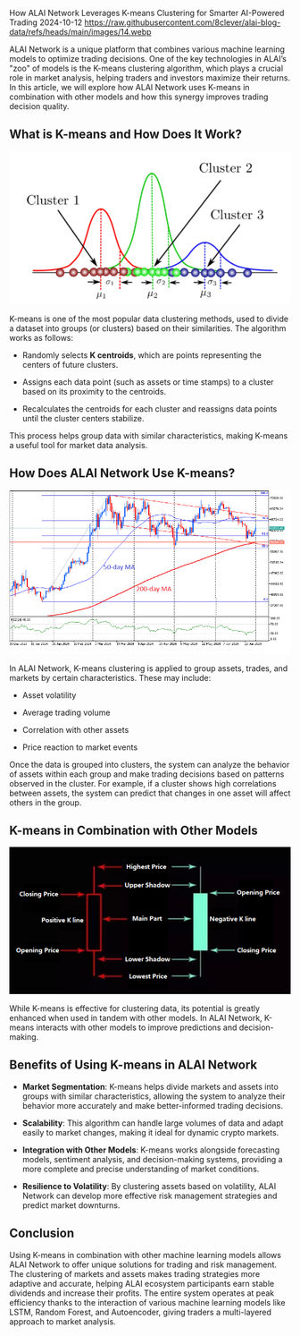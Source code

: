 How ALAI Network Leverages K-means Clustering for Smarter AI-Powered Trading
2024-10-12
https://raw.githubusercontent.com/8clever/alai-blog-data/refs/heads/main/images/14.webp

ALAI Network is a unique platform that combines various machine learning models to optimize trading decisions. One of the key technologies in ALAI’s "zoo" of models is the K-means clustering algorithm, which plays a crucial role in market analysis, helping traders and investors maximize their returns. In this article, we will explore how ALAI Network uses K-means in combination with other models and how this synergy improves trading decision quality.

## What is K-means and How Does It Work?

![What is K-means](https://raw.githubusercontent.com/8clever/alai-blog-data/refs/heads/main/images/5.1.webp) 

K-means is one of the most popular data clustering methods, used to divide a dataset into groups (or clusters) based on their similarities. The algorithm works as follows:

- Randomly selects **K centroids**, which are points representing the centers of future clusters.

- Assigns each data point (such as assets or time stamps) to a cluster based on its proximity to the centroids.

- Recalculates the centroids for each cluster and reassigns data points until the cluster centers stabilize.

This process helps group data with similar characteristics, making K-means a useful tool for market data analysis.

## How Does ALAI Network Use K-means?

![ALAI Network Use K-means](https://raw.githubusercontent.com/8clever/alai-blog-data/refs/heads/main/images/5.2.webp) 

In ALAI Network, K-means clustering is applied to group assets, trades, and markets by certain characteristics. These may include:

- Asset volatility

- Average trading volume

- Correlation with other assets

- Price reaction to market events

Once the data is grouped into clusters, the system can analyze the behavior of assets within each group and make trading decisions based on patterns observed in the cluster. For example, if a cluster shows high correlations between assets, the system can predict that changes in one asset will affect others in the group.

## K-means in Combination with Other Models

![Combination with Other Models](https://raw.githubusercontent.com/8clever/alai-blog-data/refs/heads/main/images/5.3.webp) 

While K-means is effective for clustering data, its potential is greatly enhanced when used in tandem with other models. In ALAI Network, K-means interacts with other models to improve predictions and decision-making.

## Benefits of Using K-means in ALAI Network

- **Market Segmentation**: K-means helps divide markets and assets into groups with similar characteristics, allowing the system to analyze their behavior more accurately and make better-informed trading decisions.

- **Scalability**: This algorithm can handle large volumes of data and adapt easily to market changes, making it ideal for dynamic crypto markets.

- **Integration with Other Models**: K-means works alongside forecasting models, sentiment analysis, and decision-making systems, providing a more complete and precise understanding of market conditions.

- **Resilience to Volatility**: By clustering assets based on volatility, ALAI Network can develop more effective risk management strategies and predict market downturns.

## Conclusion

Using K-means in combination with other machine learning models allows ALAI Network to offer unique solutions for trading and risk management. The clustering of markets and assets makes trading strategies more adaptive and accurate, helping ALAI ecosystem participants earn stable dividends and increase their profits. The entire system operates at peak efficiency thanks to the interaction of various machine learning models like LSTM, Random Forest, and Autoencoder, giving traders a multi-layered approach to market analysis.
